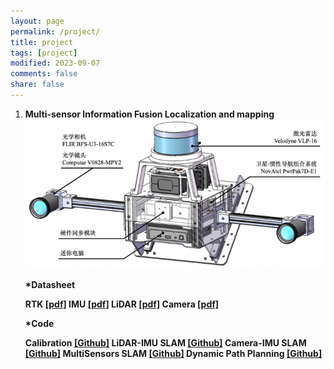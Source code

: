 ```yaml
---
layout: page
permalink: /project/
title: project
tags: [project]
modified: 2023-09-07
comments: false
share: false
---
```


<ol>
  <li><b> Multi-sensor Information Fusion Localization and mapping<br>

  <img src="../images/MultiSensorsCapture.png">

  *<b>Datasheet</b>
  
  RTK <a href="../project/CHC® CGI-430厘米级组合导航系统用户手册-20230130.pdf" class="textlink" target="_blank">[pdf]</a>
  IMU <a href="../project/CH10X_um_cn.pdf" class="textlink" target="_blank">[pdf]</a>
  LiDAR <a href="../project/63-9243 REV D MANUAL,USERS,VLP-16.pdf" class="textlink" target="_blank">[pdf]</a>
  Camera <a href="../project/FLIR-BFLY-U3-23H.pdf" class="textlink" target="_blank">[pdf]</a>

  *<b>Code</b>
  
  Calibration <a href="https://github.com/canyilu/tproduct" class="textlink" target="_blank">[Github]</a>
  LiDAR-IMU SLAM <a href="https://github.com/canyilu/tproduct" class="textlink" target="_blank">[Github]</a>
  Camera-IMU SLAM <a href="https://github.com/canyilu/tproduct" class="textlink" target="_blank">[Github]</a>
  MultiSensors SLAM <a href="https://github.com/canyilu/tproduct" class="textlink" target="_blank">[Github]</a>
  Dynamic Path Planning <a href="https://github.com/canyilu/tproduct" class="textlink" target="_blank">[Github]</a>

  



